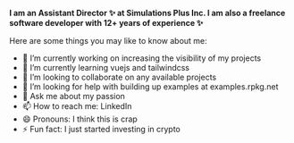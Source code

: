 __I am an Assistant Director ✨ at Simulations Plus Inc. I am also a freelance software developer with 12+ years of experience ✨__

Here are some things you may like to know about me:

- 🔭 I’m currently working on increasing the visibility of my projects 
- 🌱 I’m currently learning vuejs and tailwindcss
- 👯 I’m looking to collaborate on any available projects
- 🤔 I’m looking for help with building up examples at examples.rpkg.net
- 💬 Ask me about my passion
- 📫 How to reach me: LinkedIn
- 😄 Pronouns: I think this is crap
- ⚡ Fun fact: I just started investing in crypto
